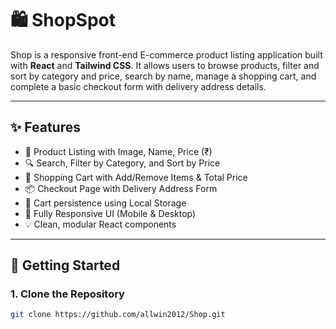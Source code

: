 # 🛍️ ShopSpot

Shop is a responsive front-end E-commerce product listing application built with **React** and **Tailwind CSS**. It allows users to browse products, filter and sort by category and price, search by name, manage a shopping cart, and complete a basic checkout form with delivery address details.

---

## ✨ Features

- 🛒 Product Listing with Image, Name, Price (₹)
- 🔍 Search, Filter by Category, and Sort by Price
- 🧺 Shopping Cart with Add/Remove Items & Total Price
- 📦 Checkout Page with Delivery Address Form
- 💾 Cart persistence using Local Storage
- 📱 Fully Responsive UI (Mobile & Desktop)
- 💡 Clean, modular React components

---

## 🚀 Getting Started

### 1. Clone the Repository
```bash
git clone https://github.com/allwin2012/Shop.git
